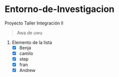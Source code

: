 # Entorno-de-Investigacion
Proyecto Taller Integración ll 
> Awa de uwu

1. Elemento de la lista
   - [x] Benja
   - [x] camilo
   - [x] step
   - [x] fran
   - [x] Andrew